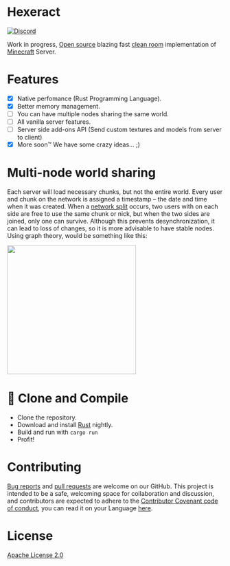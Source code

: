 # Hexeract
[![Discord](https://img.shields.io/discord/371055566480605184.svg)](https://discord.gg/qKjuDxx)

Work in progress, [Open source](https://en.wikipedia.org/wiki/Free_and_open-source_software) blazing fast [clean room](https://en.wikipedia.org/wiki/Clean_room_design) implementation of [Minecraft](https://minecraft.net) Server.

# Features
- [X] Native perfomance (Rust Programming Language).
- [X] Better memory management.
- [ ] You can have multiple nodes sharing the same world.
- [ ] All vanilla server features.
- [ ] Server side add-ons API (Send custom textures and models from server to client)
- [x] More soon™ We have some crazy ideas... ;)

# Multi-node world sharing
Each server will load necessary chunks, but not the entire world. Every user and chunk on the network is assigned a timestamp – the date and time when it was created. When a [network split](https://en.wikipedia.org/wiki/Netsplit) occurs, two users with on each side are free to use the same chunk or nick, but when the two sides are joined, only one can survive. Although this prevents desynchronization, it can lead to loss of changes, so it is more advisable to have stable nodes. Using graph theory, would be something like this:

<img src="https://i.imgur.com/EILD6bY.png" width="300">

# 🔧 Clone and Compile

 - Clone the repository.
 - Download and install [Rust](https://rustup.rs/) nightly.
 - Build and run with `cargo run`
 - Profit!

# Contributing
[Bug reports](https://github.com/KernelFreeze/Hexeract/issues) and [pull requests](https://github.com/KernelFreeze/Hexeract/pulls) are welcome on our GitHub. This project is intended to be a safe, welcoming space for collaboration and discussion, and contributors are expected to adhere to the [Contributor Covenant code of conduct](https://github.com/KernelFreeze/Hexeract/blob/master/CONTRIBUTING.md), you can read it on your Language [here](https://www.contributor-covenant.org/translations.html).

# License
[Apache License 2.0](https://github.com/KernelFreeze/Hexeract/blob/master/LICENSE)